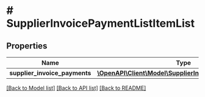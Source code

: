# # SupplierInvoicePaymentListItemList

## Properties

Name | Type | Description | Notes
------------ | ------------- | ------------- | -------------
**supplier_invoice_payments** | [**\OpenAPI\Client\Model\SupplierInvoicePaymentListItem[]**](SupplierInvoicePaymentListItem.md) |  | [optional]

[[Back to Model list]](../../README.md#models) [[Back to API list]](../../README.md#endpoints) [[Back to README]](../../README.md)
